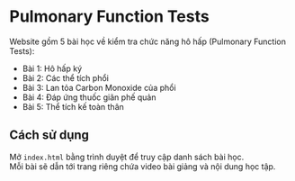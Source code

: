 # Pulmonary Function Tests

Website gồm 5 bài học về kiểm tra chức năng hô hấp (Pulmonary Function Tests):

- Bài 1: Hô hấp ký
- Bài 2: Các thể tích phổi
- Bài 3: Lan tỏa Carbon Monoxide của phổi
- Bài 4: Đáp ứng thuốc giãn phế quản
- Bài 5: Thể tích kế toàn thân

## Cách sử dụng

Mở `index.html` bằng trình duyệt để truy cập danh sách bài học.  
Mỗi bài sẽ dẫn tới trang riêng chứa video bài giảng và nội dung học tập.
